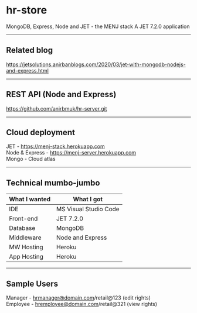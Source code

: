 # hr-store
MongoDB, Express, Node and JET - the MENJ stack
A JET 7.2.0 application

- - - -

## Related blog
https://jetsolutions.anirbanblogs.com/2020/03/jet-with-mongodb-nodejs-and-express.html  

- - - -

## REST API (Node and Express)
https://github.com/anirbmuk/hr-server.git  

- - - -

## Cloud deployment
JET - https://menj-stack.herokuapp.com  
Node & Express - https://menj-server.herokuapp.com  
Mongo - Cloud atlas  

- - - -

## Technical mumbo-jumbo
What I wanted   | What I got
--------------- | --------------
IDE             | MS Visual Studio Code
Front-end       | JET 7.2.0
Database        | MongoDB
Middleware      | Node and Express
MW Hosting      | Heroku
App Hosting     | Heroku

- - - -

## Sample Users
Manager - hrmanager@domain.com/retail@123 (edit rights)  
Employee - hremployee@domain.com/retail@321 (view rights)  
